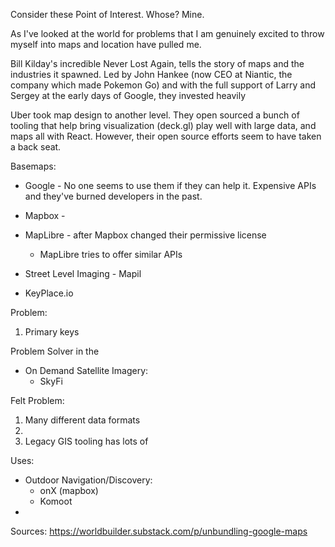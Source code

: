 Consider these Point of Interest. Whose? Mine. 


As I've looked at the world for problems that I am genuinely excited to throw myself into maps and location have pulled me. 

Bill Kilday's incredible Never Lost Again, tells the story of maps and the industries it spawned. Led by John Hankee (now CEO at Niantic, the company which made Pokemon Go) and with the full support of Larry and Sergey at the early days of Google, they invested heavily

Uber took map design to another level. They open sourced a bunch of tooling that help bring visualization (deck.gl) play well with large data, and maps all with React. However, their open source efforts seem to have taken a back seat. 

Basemaps: 

- Google - No one seems to use them if they can help it. Expensive APIs and they've burned developers in the past. 
- Mapbox - 
- MapLibre - after Mapbox changed their permissive license
	- MapLibre tries to offer similar APIs 


- Street Level Imaging - Mapil


- KeyPlace.io

Problem: 
1. Primary keys 


Problem Solver in the 

- On Demand Satellite Imagery: 
	- SkyFi

Felt
Problem: 

1. Many different data formats
2. 
3. Legacy GIS tooling has lots of 


Uses:
- Outdoor Navigation/Discovery:
	- onX (mapbox)
	- Komoot 
- 

Sources:
https://worldbuilder.substack.com/p/unbundling-google-maps

